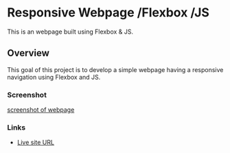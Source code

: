 # Responsive Webpage /Flexbox /JS

This is an webpage built using Flexbox & JS.


## Overview

This goal of this project is to develop a simple webpage having a responsive
navigation using Flexbox and JS.


### Screenshot

[screenshot of webpage](img/screenshot.png)


### Links

- [Live site URL](https://itachidorri.github.io/responsive-webpage-flexbox/)
